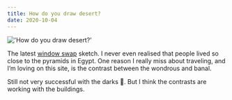 ```yaml
---
title: How do you draw desert?
date: 2020-10-04
---
```


!['How do you draw desert?'](/Abdulrahmansroom.jpeg)

The latest [window swap](https://window-swap.com/) sketch. I never even realised
that people lived so close to the pyramids in Egypt. One reason I really miss
about traveling, and I’m loving on this site, is the contrast between the
wondrous and banal.

Still not very successful with the darks 🤔. But I think the contrasts are
working with the buildings.
